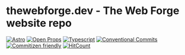 # thewebforge.dev - The Web Forge website repo
[![Astro](https://img.shields.io/badge/Astro-FF5D01?logo=astro&logoColor=white)](https://github.com/withastro)
[![Open Props](https://img.shields.io/badge/Open%20Props-748FFC?logo=data:image/svg+xml;base64,PHN2ZyB4bWxucz0iaHR0cDovL3d3dy53My5vcmcvMjAwMC9zdmciIHN0cm9rZT0iI0ZGRiIgdmlld0JveD0iMCAwIDIwMCAyMDAiPg0KICA8cGF0aCBzdHJva2Utd2lkdGg9IjI1IiBkPSJNNjUgMTAwdjc1Ii8+DQogIDxjaXJjbGUgY3g9IjEwMCIgY3k9IjEwMCIgcj0iMzUiIGZpbGw9InRyYW5zcGFyZW50IiBzdHJva2Utd2lkdGg9IjI1Ii8+DQogIDxjaXJjbGUgY3g9IjEwMCIgY3k9IjEwMCIgcj0iODUiIGZpbGw9InRyYW5zcGFyZW50IiBzdHJva2Utd2lkdGg9IjI1Ii8+DQo8L3N2Zz4=)](https://github.com/argyleink/open-props)
[![Typescript](https://img.shields.io/badge/TypeScript-3178C6?logo=typescript&logoColor=white)](https://typescriptlang.org)
[![Conventional Commits](https://img.shields.io/badge/Conventional%20Commits-1.0.0-yellow.svg)](https://conventionalcommits.org/)
[![Commitizen friendly](https://img.shields.io/badge/commitizen-friendly-brightgreen.svg)](https://commitizen.github.io/cz-cli/)
[![HitCount](  https://img.shields.io/endpoint?url=https%3A%2F%2Fhits.dwyl.com%2Fthewebforge%2Fthewebforge.dev.json%3Fcolor%3Dgren
)](http://hits.dwyl.com/thewebforge/thewebforge.dev)
